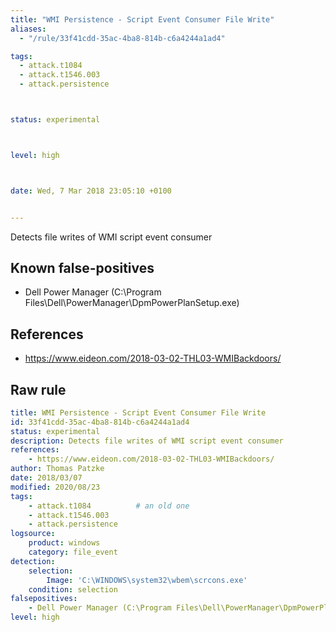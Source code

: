 ```yaml
---
title: "WMI Persistence - Script Event Consumer File Write"
aliases:
  - "/rule/33f41cdd-35ac-4ba8-814b-c6a4244a1ad4"

tags:
  - attack.t1084
  - attack.t1546.003
  - attack.persistence



status: experimental



level: high



date: Wed, 7 Mar 2018 23:05:10 +0100


---
```


Detects file writes of WMI script event consumer

<!--more-->


## Known false-positives

* Dell Power Manager (C:\Program Files\Dell\PowerManager\DpmPowerPlanSetup.exe)



## References

* https://www.eideon.com/2018-03-02-THL03-WMIBackdoors/


## Raw rule
```yaml
title: WMI Persistence - Script Event Consumer File Write
id: 33f41cdd-35ac-4ba8-814b-c6a4244a1ad4
status: experimental
description: Detects file writes of WMI script event consumer
references:
    - https://www.eideon.com/2018-03-02-THL03-WMIBackdoors/
author: Thomas Patzke
date: 2018/03/07
modified: 2020/08/23
tags:
    - attack.t1084          # an old one
    - attack.t1546.003
    - attack.persistence
logsource:
    product: windows
    category: file_event
detection:
    selection:
        Image: 'C:\WINDOWS\system32\wbem\scrcons.exe'
    condition: selection
falsepositives: 
    - Dell Power Manager (C:\Program Files\Dell\PowerManager\DpmPowerPlanSetup.exe)
level: high

```
